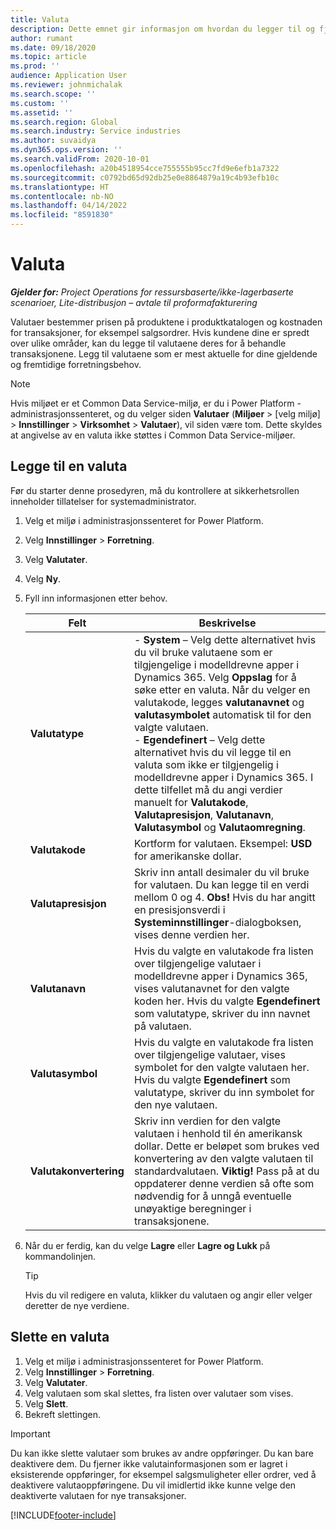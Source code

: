 ```yaml
---
title: Valuta
description: Dette emnet gir informasjon om hvordan du legger til og fjerner valutatyper i Project Operations.
author: rumant
ms.date: 09/18/2020
ms.topic: article
ms.prod: ''
audience: Application User
ms.reviewer: johnmichalak
ms.search.scope: ''
ms.custom: ''
ms.assetid: ''
ms.search.region: Global
ms.search.industry: Service industries
ms.author: suvaidya
ms.dyn365.ops.version: ''
ms.search.validFrom: 2020-10-01
ms.openlocfilehash: a20b4518954cce755555b95cc7fd9e6efb1a7322
ms.sourcegitcommit: c0792bd65d92db25e0e8864879a19c4b93efb10c
ms.translationtype: HT
ms.contentlocale: nb-NO
ms.lasthandoff: 04/14/2022
ms.locfileid: "8591830"
---
```

# <a name="currency"></a>Valuta

_**Gjelder for:** Project Operations for ressursbaserte/ikke-lagerbaserte scenarioer, Lite-distribusjon – avtale til proformafakturering_



Valutaer bestemmer prisen på produktene i produktkatalogen og kostnaden for transaksjoner, for eksempel salgsordrer. Hvis kundene dine er spredt over ulike områder, kan du legge til valutaene deres for å behandle transaksjonene. Legg til valutaene som er mest aktuelle for dine gjeldende og fremtidige forretningsbehov.  

> [!NOTE]
> Hvis miljøet er et Common Data Service-miljø, er du i Power Platform -administrasjonssenteret, og du velger siden **Valutaer** (**Miljøer** > [velg miljø] > **Innstillinger** > **Virksomhet** > **Valutaer**), vil siden være tom. Dette skyldes at angivelse av en valuta ikke støttes i Common Data Service-miljøer.

## <a name="add-a-currency"></a>Legge til en valuta  
Før du starter denne prosedyren, må du kontrollere at sikkerhetsrollen inneholder tillatelser for systemadministrator. 

1. Velg et miljø i administrasjonssenteret for Power Platform. 
2. Velg **Innstillinger** > **Forretning**.
3. Velg **Valutater**.  
4. Velg **Ny**.  
5. Fyll inn informasjonen etter behov.  


   |          Felt          |                                                                                                                                                                                                                                                                                                                                                                            Beskrivelse                                                                                                                                                                                                                                                                                                                                                                            |
   |-------------------------|-------------------------------------------------------------------------------------------------------------------------------------------------------------------------------------------------------------------------------------------------------------------------------------------------------------------------------------------------------------------------------------------------------------------------------------------------------------------------------------------------------------------------------------------------------------------------------------------------------------------------------------------------------------------------------------------------------------------------------------------------------------------|
   |    **Valutatype**    | - **System** – Velg dette alternativet hvis du vil bruke valutaene som er tilgjengelige i modelldrevne apper i Dynamics 365. Velg **Oppslag** for å søke etter en valuta. Når du velger en valutakode, legges **valutanavnet** og **valutasymbolet** automatisk til for den valgte valutaen.<br />- **Egendefinert** – Velg dette alternativet hvis du vil legge til en valuta som ikke er tilgjengelig i modelldrevne apper i Dynamics 365. I dette tilfellet må du angi verdier manuelt for **Valutakode**, **Valutapresisjon**, **Valutanavn**, **Valutasymbol** og **Valutaomregning**. |
   |    **Valutakode**    |                                                                                                                                                                                                                                                                                                                                            Kortform for valutaen. Eksempel: **USD** for amerikanske dollar.                                                                                                                                                                                                                                                                                                                                            |
   | **Valutapresisjon**  |                                                                                                                                                                                  Skriv inn antall desimaler du vil bruke for valutaen.  Du kan legge til en verdi mellom 0 og 4. **Obs!**  Hvis du har angitt en presisjonsverdi i **Systeminnstillinger**-dialogboksen, vises denne verdien her.                                                                                                                                                                                  |
   |    **Valutanavn**    |                                                                                                                                                                                                                                         Hvis du valgte en valutakode fra listen over tilgjengelige valutaer i modelldrevne apper i Dynamics 365, vises valutanavnet for den valgte koden her. Hvis du valgte **Egendefinert** som valutatype, skriver du inn navnet på valutaen.                                                                                                                                                                                                                                          |
   |   **Valutasymbol**   |                                                                                                                                                                                                                                                                      Hvis du valgte en valutakode fra listen over tilgjengelige valutaer, vises symbolet for den valgte valutaen her. Hvis du valgte **Egendefinert** som valutatype, skriver du inn symbolet for den nye valutaen.                                                                                                                                                                                                                                                                       |
   | **Valutakonvertering** |                                                                                                                                                                                                                                     Skriv inn verdien for den valgte valutaen i henhold til én amerikansk dollar. Dette er beløpet som brukes ved konvertering av den valgte valutaen til standardvalutaen. **Viktig!**  Pass på at du oppdaterer denne verdien så ofte som nødvendig for å unngå eventuelle unøyaktige beregninger i transaksjonene.                                                                                                                                                                                                                                      |


6. Når du er ferdig, kan du velge **Lagre** eller **Lagre og Lukk** på kommandolinjen.  

   > [!TIP]
   >  Hvis du vil redigere en valuta, klikker du valutaen og angir eller velger deretter de nye verdiene.  

## <a name="delete-a-currency"></a>Slette en valuta  

1. Velg et miljø i administrasjonssenteret for Power Platform. 
2. Velg **Innstillinger** > **Forretning**.
3. Velg **Valutater**.  
4. Velg valutaen som skal slettes, fra listen over valutaer som vises.  
5. Velg **Slett**.  
6. Bekreft slettingen.  

> [!IMPORTANT]
>  Du kan ikke slette valutaer som brukes av andre oppføringer. Du kan bare deaktivere dem. Du fjerner ikke valutainformasjonen som er lagret i eksisterende oppføringer, for eksempel salgsmuligheter eller ordrer, ved å deaktivere valutaoppføringene. Du vil imidlertid ikke kunne velge den deaktiverte valutaen for nye transaksjoner.  


[!INCLUDE[footer-include](../includes/footer-banner.md)]